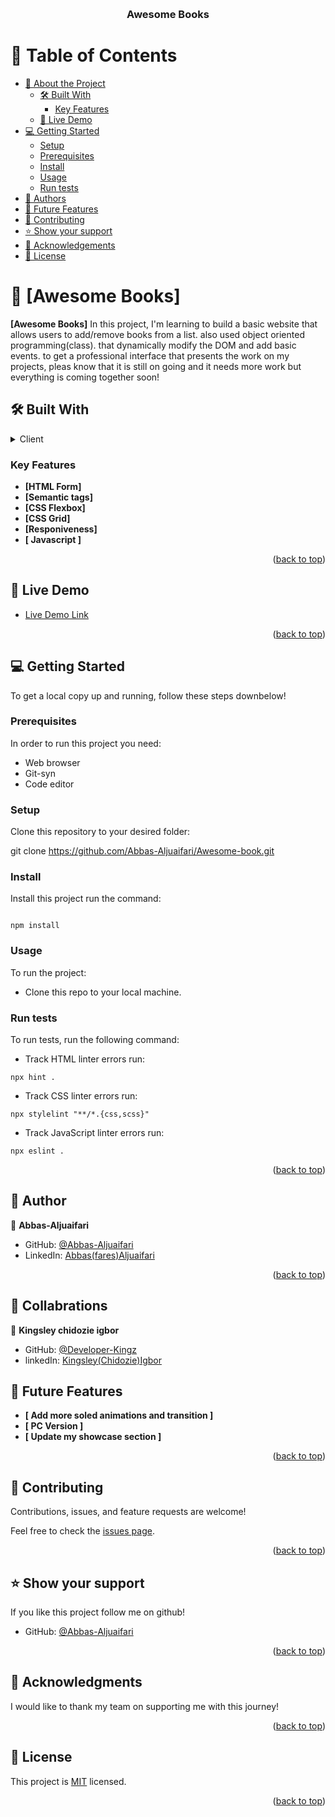<a name="readme-top"></a>

<div align="center">

  <br/>

  <h3><b>Awesome Books</b></h3>

</div>

<!-- TABLE OF CONTENTS -->

# 📗 Table of Contents

- [📖 About the Project](#about-project)
  - [🛠 Built With](#built-with)
    - [Key Features](#key-features)
  - [🚀 Live Demo](#live-demo)
- [💻 Getting Started](#getting-started)
  - [Setup](#setup)
  - [Prerequisites](#prerequisites)
  - [Install](#install)
  - [Usage](#usage)
  - [Run tests](#run-tests)
- [👥 Authors](#authors)
- [🔭 Future Features](#future-features)
- [🤝 Contributing](#contributing)
- [⭐️ Show your support](#support)
- [🙏 Acknowledgements](#acknowledgements)
- [📝 License](#license)

<!-- PROJECT DESCRIPTION -->

# 📖 [Awesome Books] <a name="about-project"></a>

**[Awesome Books]** In this project, I'm learning to build a basic website that allows users to add/remove books from a list. also used object oriented programming(class). that dynamically modify the DOM and add basic events.
to get a professional interface that presents the work on my projects,
pleas know that it is still on going and it needs more work but everything is coming together soon!

## 🛠 Built With <a name="built-with"></a>

<details>
  <summary>Client</summary>
  <ul>
    <li><a href="https://www.w3schools.com/html/default.asp">HTML</a></li>
    <li><a href="https://www.w3schools.com/css/default.asp">Css</a></li>
    <li><a href="https://www.w3schools.com/javascript/default.asp">JS</a></li>
  </ul>
</details>

<!-- Features -->

### Key Features <a name="key-features"></a>

- **[HTML Form]**
- **[Semantic tags]**
- **[CSS Flexbox]**
- **[CSS Grid]**
- **[Responiveness]**
- **[ Javascript ]**

<p align="right">(<a href="#readme-top">back to top</a>)</p>

<!-- LIVE DEMO -->

## 🚀 Live Demo <a name="live-demo"></a>

- [Live Demo Link](https://abbas-aljuaifari.github.io/Awesome-book/)

<p align="right">(<a href="#readme-top">back to top</a>)</p>

<!-- GETTING STARTED -->

## 💻 Getting Started <a name="getting-started"></a>

To get a local copy up and running, follow these steps downbelow!

### Prerequisites

In order to run this project you need:

- Web browser
- Git-syn
- Code editor

### Setup

Clone this repository to your desired folder:

git clone https://github.com/Abbas-Aljuaifari/Awesome-book.git

### Install

Install this project run the command:

```

npm install

```

### Usage

To run the project:

- Clone this repo to your local machine.

### Run tests

To run tests, run the following command:

- Track HTML linter errors run:

```
npx hint .
```

- Track CSS linter errors run:

```
npx stylelint "**/*.{css,scss}"
```

- Track JavaScript linter errors run:

```
npx eslint .
```

<p align="right">(<a href="#readme-top">back to top</a>)</p>

<!-- AUTHORS -->

## 👥 Author <a name="author"></a>

👤 **Abbas-Aljuaifari**

- GitHub: [@Abbas-Aljuaifari](https://github.com/Abbas-Aljuaifari)
- LinkedIn: [Abbas(fares)Aljuaifari](https://www.linkedin.com/in/abbas-aljuaifari-17a018261/)

<p align="right">(<a href="#readme-top">back to top</a>)</p>

<!-- COLLABRATIONS-->

## :busts_in_silhouette: Collabrations <a name="collabrationns"></a>

:bust_in_silhouette: **Kingsley chidozie igbor**

- GitHub: [@Developer-Kingz](https://github.com/Developer-Kingz)
- linkedIn: [Kingsley(Chidozie)Igbor](https://www.linkedin.com/in/kingsley-igbor-14b04720b/)

<!-- FUTURE FEATURES -->

## 🔭 Future Features <a name="future-features"></a>

- **[ Add more soled animations and transition ]**
- **[ PC Version ]**
- **[ Update my showcase section ]**

<p align="right">(<a href="#readme-top">back to top</a>)</p>

<!-- CONTRIBUTING -->

## 🤝 Contributing <a name="contributing"></a>

Contributions, issues, and feature requests are welcome!

Feel free to check the [issues page](../../issues/).

<p align="right">(<a href="#readme-top">back to top</a>)</p>

<!-- SUPPORT -->

## ⭐️ Show your support <a name="support"></a>

If you like this project follow me on github!

- GitHub: [@Abbas-Aljuaifari](https://github.com/Abbas-Aljuaifari)

<p align="right">(<a href="#readme-top">back to top</a>)</p>

<!-- ACKNOWLEDGEMENTS -->

## 🙏 Acknowledgments <a name="acknowledgements"></a>

I would like to thank my team on supporting me with this journey!

<p align="right">(<a href="#readme-top">back to top</a>)</p>

<!-- LICENSE -->

## 📝 License <a name="license"></a>

This project is [MIT](./LICENSE) licensed.

<p align="right">(<a href="#readme-top">back to top</a>)</p>
